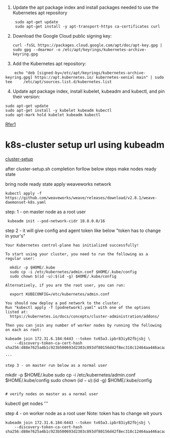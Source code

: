 
1. Update the apt package index and install packages needed to use the Kubernetes apt repository
   ```
    sudo apt-get update
    sudo apt-get install -y apt-transport-https ca-certificates curl
   ```

 2. Download the Google Cloud public signing key:

       ```
       curl -fsSL https://packages.cloud.google.com/apt/doc/apt-key.gpg | sudo gpg --dearmor -o /etc/apt/keyrings/kubernetes-archive-keyring.gpg
       ```
3. Add the Kubernetes apt repository:

```
    echo "deb [signed-by=/etc/apt/keyrings/kubernetes-archive-keyring.gpg] https://apt.kubernetes.io/ kubernetes-xenial main" | sudo tee     /etc/apt/sources.list.d/kubernetes.list
```
4. Update apt package index, install kubelet, kubeadm and kubectl, and pin their version:
```
sudo apt-get update
sudo apt-get install -y kubelet kubeadm kubectl
sudo apt-mark hold kubelet kubeadm kubectl
```

[Rfer1](https://kubernetes.io/docs/setup/production-environment/tools/kubeadm/install-kubeadm/)


# k8s-cluster setup url using kubeadm

[cluster-setup](https://bikramat.medium.com/set-up-a-kubernetes-cluster-with-kubeadm-508db74028ce)




after cluster-setup.sh completion forllow below steps make nodes ready state

bring node ready state apply weaveworks network
```
kubectl apply -f https://github.com/weaveworks/weave/releases/download/v2.8.1/weave-daemonset-k8s.yaml

```

step: 1 - on master node as a root user

   ```
    kubeadm init --pod-network-cidr 10.0.0.0/16
   ```

step 2 - it will give config and agent token like below "token has to change in your's"

```
Your Kubernetes control-plane has initialized successfully!

To start using your cluster, you need to run the following as a regular user:

  mkdir -p $HOME/.kube
  sudo cp -i /etc/kubernetes/admin.conf $HOME/.kube/config
  sudo chown $(id -u):$(id -g) $HOME/.kube/config

Alternatively, if you are the root user, you can run:

  export KUBECONFIG=/etc/kubernetes/admin.conf

You should now deploy a pod network to the cluster.
Run "kubectl apply -f [podnetwork].yaml" with one of the options listed at:
  https://kubernetes.io/docs/concepts/cluster-administration/addons/

Then you can join any number of worker nodes by running the following on each as root:

kubeadm join 172.31.6.184:6443 --token tv65a3.ipbr83iy82fbjsbj \
	--discovery-token-ca-cert-hash sha256:d88e7625a4b1c923b500693d2303c893df80156d42f8ec318c12464aa446acaa 

'''

step 3 - on master run below as a normal user

```
  mkdir -p $HOME/.kube
  sudo cp -i /etc/kubernetes/admin.conf $HOME/.kube/config
  sudo chown $(id -u):$(id -g) $HOME/.kube/config
```

# verify nodes on master as a normal user

```
kubectl get nodes
'''

step 4 - on worker node as a root user Note: token has to change wit yours

```
kubeadm join 172.31.6.184:6443 --token tv65a3.ipbr83iy82fbjsbj \
	--discovery-token-ca-cert-hash sha256:d88e7625a4b1c923b500693d2303c893df80156d42f8ec318c12464aa446acaa
```







    

       
